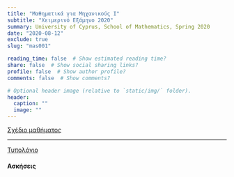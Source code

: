 ```yaml
---
title: "Μαθηματικά για Μηχανικούς Ι"
subtitle: "Χειμερινό Εξάμηνο 2020"
summary: University of Cyprus, School of Mathematics, Spring 2020
date: "2020-08-12"
exclude: true
slug: "mas001"

reading_time: false  # Show estimated reading time?
share: false  # Show social sharing links?
profile: false  # Show author profile?
comments: false  # Show comments?

# Optional header image (relative to `static/img/` folder).
header:
  caption: ""
  image: ""
---
```


[Σχέδιο μαθήματος]()

---

[Τυπολόγιο]()

#### Ασκήσεις
